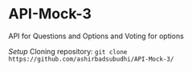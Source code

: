 # API-Mock-3
API for Questions and Options and Voting for options

*Setup*
Cloning repository: `git clone https://github.com/ashirbadsubudhi/API-Mock-3/` 
